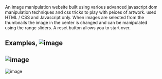 An image manipulation website built using various advanced javascript dom manipulation techniques and css tricks to play with peices of artwork.
used HTML / CSS and Javascript only. When images are selected from the thumbnails the image in the center is changed and can be manipulated using the range sliders. A reset button allows you to start over.

Examples,
![image](https://github.com/briendeau/Image-Manipulator/assets/62812999/628bd668-59d1-4604-becd-b2a8d556c5a3)
--
![image](https://github.com/briendeau/Image-Manipulator/assets/62812999/8db4f269-b9e1-4363-96ee-25d72d4fa9bf)
--
![image](https://github.com/briendeau/Image-Manipulator/assets/62812999/d8de2a26-f4ca-4d4d-8da1-ddc439ca88f0)
